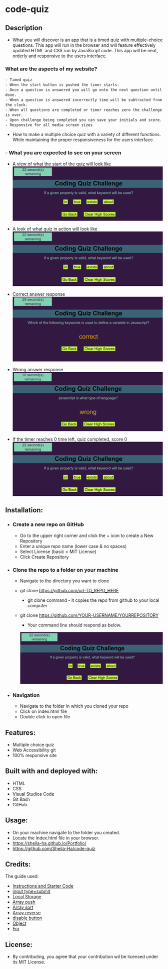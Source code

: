 # code-quiz

## Description
  - What you will discover is an app that is a timed quiz with multiple-choice questions. This app will run in the browser and will feature effectively updated HTML and CSS run by JavaScript code. This app will be neat, orderly and responsive to the users interface.

  ### What are the aspects of my website?
    - Timed quiz
    - When the start button is pushed the timer starts.
    - Once a question is answered you will go onto the next question until done.
    - When a question is answered incorrectly time will be subtracted from the clock.
    - When all questions are completed or timer reaches zero the challenge is over.
    - Upon challenge being completed you can save your initials and score.
    - Responsive for all media screen sizes

  - How to make a multiple choice quiz with a variety of different functions. While maintaining the proper responsiveness for the users interface. 

  ### - What you are expected to see on your screen

  * A view of what the start of the quiz will look like
    ![Alt text](image.png)
  * A look of what quiz in action will look like
    ![Alt text](image-2.png)
  * Correct answer response
    ![Alt text](image-3.png)
  * Wrong answer response
    ![Alt text](image-4.png)




  * If the timer reaches 0 time left, quiz completed, score 0
   ![Alt text](image-1.png)

## Installation:
  - ### Create a new repo on GitHub
      - Go to the upper right corner and click the + icon to create a New Repository
      - Enter a unique repo name (lower case & no spaces)
      - Select License (basic = MIT License)
      - Click Create Repository 

  - ### Clone the repo to a folder on your machine
      - Navigate to the directory you want to clone
      - git clone https://github.com/url-TO_REPO_HERE
          - git clone command - it copies the repo from github  to your local computer
      - git clone https://github.com/YOUR-USERNAME/YOURREPOSITORY
          - Your command line should respond as below.

         ![Alt text](image.png)

  - ### Navigation
      - Navigate to the folder in which you cloned your repo
      - Click on index.html file
      - Double click to open file

## Features:
  - Multiple choice quiz
  - Web Accessibility
  git
  - 100% responsive site

## Built with and deployed with:
  - HTML
  - CSS
  - Visual Studios Code
  - Git Bash
  - GitHub
  
## Usage:
  - On your machine navigate to the folder you created.
  - Locate the Index.html file in your browser.
  - https://sheila-ha.github.io/Portfolio/
  - https://github.com/Sheila-Ha/code-quiz

## Credits:
The guide used:
 - [Instructions and Starter Code](https://git.bootcampcontent.com/University-of-Minnesota/UofM-VIRT-FSF-PT-10-2023-U-LOLC/-/tree/main/01-HTML-Git-CSS/02-Challenge)
 - [input type=submit](https://developer.mozilla.org/en-US/docs/Web/HTML/Element/input/submit)
 - [Local Storage](https://developer.mozilla.org/en-US/docs/Web/API/Window/localStorage)
 - [Array push](https://www.w3schools.com/jsref/jsref_push.asp)
 - [Array sort](https://developer.mozilla.org/en-US/docs/Web/JavaScript/Reference/Global_Objects/Array/sort)
 - [Array reverse](https://www.w3schools.com/jsref/jsref_reverse.asp)
 - [disable button](https://developer.mozilla.org/en-US/docs/Web/API/Element/setAttribute#examples)
 - [Object](https://developer.mozilla.org/en-US/docs/Web/JavaScript/Reference/Global_Objects/Object#examples)
 - [For](https://developer.mozilla.org/en-US/docs/Web/JavaScript/Guide/Loops_and_iteration#for_statement)

 


## License:
  - By contributing, you agree that your contribution wil be licensed under its MIT License.